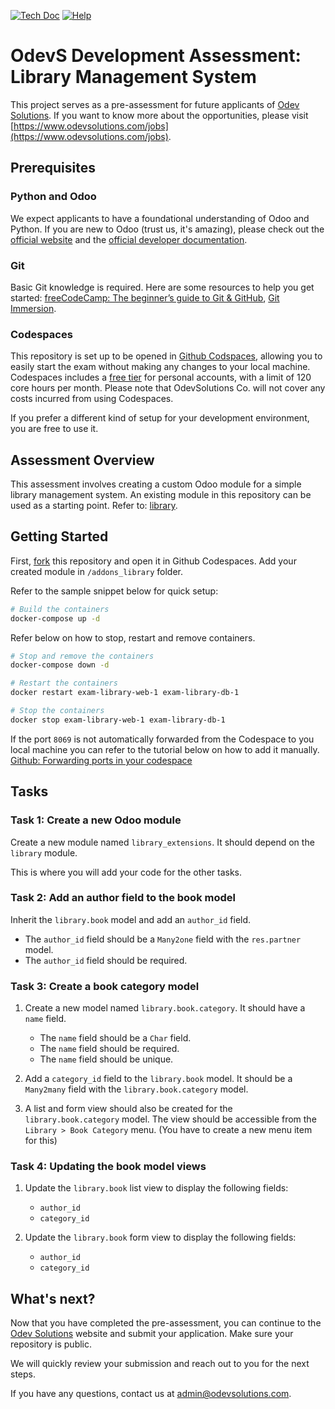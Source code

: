 [![Tech Doc](https://img.shields.io/badge/master-docs-875A7B.svg?style=flat&colorA=8F8F8F)](https://www.odoo.com/documentation/17.0)
[![Help](https://img.shields.io/badge/master-help-875A7B.svg?style=flat&colorA=8F8F8F)](https://www.odoo.com/forum/help-1)

# OdevS Development Assessment: Library Management System

This project serves as a pre-assessment for future applicants of [Odev Solutions](https://www.odevsolutions.com/). If you want to know more about the opportunities, please visit [https://www.odevsolutions.com/jobs](https://www.odevsolutions.com/jobs).

## Prerequisites

### Python and Odoo

We expect applicants to have a foundational understanding of Odoo and Python. If you are new to Odoo (trust us, it's amazing), please check out the [official website](https://odoo.com) and the [official developer documentation](https://www.odoo.com/documentation/master/developer.html).

### Git

Basic Git knowledge is required. Here are some resources to help you get started: [freeCodeCamp: The beginner’s guide to Git & GitHub](https://www.freecodecamp.org/news/the-beginners-guide-to-git-github/), [Git Immersion](https://gitimmersion.com/).

### Codespaces

This repository is set up to be opened in [Github Codspaces](https://github.com/features/codespaces), allowing you to easily start the exam without making any changes to your local machine.
Codespaces includes a [free tier](https://docs.github.com/en/billing/concepts/product-billing/github-codespaces#free-and-billed-use-by-personal-accounts) for personal accounts, with a limit of 120 core hours per month. Please note that OdevSolutions Co. will not cover any costs incurred from using Codespaces.

If you prefer a different kind of setup for your development environment, you are free to use it.

## Assessment Overview

This assessment involves creating a custom Odoo module for a simple library management system. An existing module in this repository can be used as a starting point. Refer to: [library](/addons_library/library).

## Getting Started

First, [fork](https://github.com/odevsolutions/library/fork) this repository and open it in Github Codespaces. Add your created module in `/addons_library` folder.

Refer to the sample snippet below for quick setup:

```bash
# Build the containers
docker-compose up -d
```

Refer below on how to stop, restart and remove containers.

```bash
# Stop and remove the containers
docker-compose down -d

# Restart the containers
docker restart exam-library-web-1 exam-library-db-1

# Stop the containers
docker stop exam-library-web-1 exam-library-db-1
```

If the port `8069` is not automatically forwarded from the Codespace to you local machine you 
can refer to the tutorial below on how to add it manually. <br/>
[Github: Forwarding ports in your codespace](https://docs.github.com/en/codespaces/developing-in-a-codespace/forwarding-ports-in-your-codespace?tool=vscode#forwarding-a-port-1)


## Tasks

### Task 1: Create a new Odoo module

Create a new module named `library_extensions`. It should depend on the `library` module.

This is where you will add your code for the other tasks.

### Task 2: Add an author field to the book model

Inherit the `library.book` model and add an `author_id` field.

- The `author_id` field should be a `Many2one` field with the `res.partner` model.
- The `author_id` field should be required.

### Task 3: Create a book category model

1. Create a new model named `library.book.category`. It should have a `name` field.

   - The `name` field should be a `Char` field.
   - The `name` field should be required.
   - The `name` field should be unique.

2. Add a `category_id` field to the `library.book` model. It should be a `Many2many` field with the `library.book.category` model.

3. A list and form view should also be created for the `library.book.category` model. The view should be accessible from the `Library > Book Category` menu. (You have to create a new menu item for this)

### Task 4: Updating the book model views

1. Update the `library.book` list view to display the following fields:

   - `author_id`
   - `category_id`

2. Update the `library.book` form view to display the following fields:

   - `author_id`
   - `category_id`

## What's next?

Now that you have completed the pre-assessment, you can continue to the [Odev Solutions](https://www.odevsolutions.com/) website and submit your application. Make sure your repository is public.

We will quickly review your submission and reach out to you for the next steps.

If you have any questions, contact us at [admin@odevsolutions.com](mailto:admin@odevsolutions.com).
